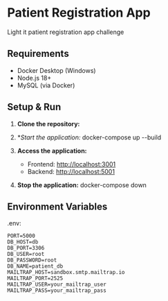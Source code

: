 # Patient Registration App
Light it patient registration app challenge


## Requirements
- Docker Desktop (Windows)
- Node.js 18+
- MySQL (via Docker)

## Setup & Run

1. **Clone the repository:**

2. **Start the application:*
   docker-compose up --build

3. **Access the application:**
   - Frontend: [http://localhost:3001](http://localhost:3000)
   - Backend: [http://localhost:5001](http://localhost:5000)

4. **Stop the application:**
   docker-compose down

## Environment Variables
.env:
```
PORT=5000
DB_HOST=db
DB_PORT=3306
DB_USER=root
DB_PASSWORD=root
DB_NAME=patient_db
MAILTRAP_HOST=sandbox.smtp.mailtrap.io
MAILTRAP_PORT=2525
MAILTRAP_USER=your_mailtrap_user
MAILTRAP_PASS=your_mailtrap_pass
```



